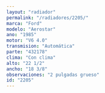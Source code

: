 ```yaml
---
layout: "radiador"
permalink: "/radiadores/2205/"
marca: "Ford"
modelo: "Aerostar"
ano: "1985"
motor: "V6 4.0"
transmision: "Automática"
parte: "432178"
clima: "Con clima"
alto: "22 1/2"
ancho: "18 3/8"
observaciones: "2 pulgadas grueso"
id: "2205"
---
```



